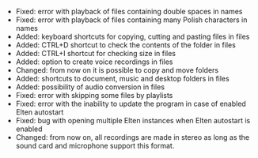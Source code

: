 - Fixed: error with playback of files containing double spaces in names
- Fixed: error with playback of files containing many Polish characters in names
- Added: keyboard shortcuts for copying, cutting and pasting files in files
- Added: CTRL+D shortcut to check the contents of the folder in files
- Added: CTRL+I shortcut for checking size in files
- Added: option to create voice recordings in files
- Changed: from now on it is possible to copy and move folders
- Added: shortcuts to document, music and desktop folders in files
- Added: possibility of audio conversion in files
- Fixed: error with skipping some files by playlists
- Fixed: error with the inability to update the program in case of enabled Elten autostart
- Fixed: bug with opening multiple Elten instances when Elten autostart is enabled
- Changed: from now on, all recordings are made in stereo as long as the sound card and microphone support this format.